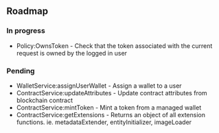 ## Roadmap

### In progress

* Policy:OwnsToken - Check that the token associated with the current request is owned by the logged in user

### Pending

* WalletService:assignUserWallet - Assign a wallet to a user
* ContractService:updateAttributes - Update contract attributes from blockchain contract
* ContractService:mintToken - Mint a token from a managed wallet
* ContractService:getExtensions - Returns an object of all extension functions. ie. metadataExtender, entityInitializer, imageLoader
